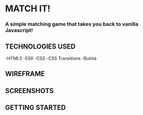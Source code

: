 # MATCH IT!

### A simple matching game that takes you back to vanilla Javascript!  

## TECHNOLOGIES USED

-HTML5
-ES6
-CSS
-CSS Transitions
-Bulma 

## WIREFRAME

## SCREENSHOTS


## GETTING STARTED





